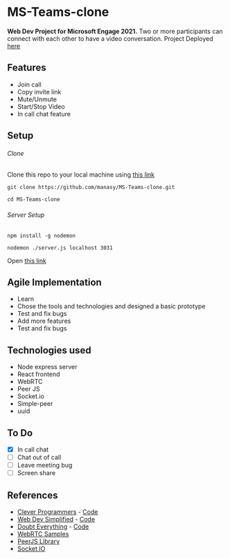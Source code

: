 # MS-Teams-clone

**Web Dev Project for Microsoft Engage 2021.**
Two or more participants can connect with each other to have a video conversation.
Project Deployed [here](https://ms-teams-clone-1997.herokuapp.com/4ece613f-a86c-4e66-adbc-01f5ffee8db6)

## Features
* Join call
* Copy invite link
* Mute/Unmute 
* Start/Stop Video
* In call chat feature

## Setup
###### Clone
Clone this repo to your local machine using [this link](https://github.com/manasy/MS-Teams-clone.git)
```
git clone https://github.com/manasy/MS-Teams-clone.git
```
```
cd MS-Teams-clone
``` 
###### Server Setup 

```
npm install -g nodemon
``` 
```
nodemon ./server.js localhost 3031
``` 
Open [this link](http://localhost:3031/)

## Agile Implementation
* Learn
* Chose the tools and technologies and designed a basic prototype
* Test and fix bugs
* Add more features 
* Test and fix bugs

## Technologies used
* Node express server
* React frontend
* WebRTC
* Peer JS
* Socket.io
* Simple-peer
* uuid

## To Do
- [x] In call chat
- [ ] Chat out of call
- [ ] Leave meeting bug
- [ ] Screen share

## References
* [Clever Programmers](https://youtu.be/ZVznzY7EjuY) - [Code](https://github.com/CleverProgrammers/nodejs-zoom-clone)
* [Web Dev Simplified](https://youtu.be/DvlyzDZDEq4) - [Code](https://github.com/WebDevSimplified/Zoom-Clone-With-WebRTC)
* [Doubt Everything](https://youtu.be/KLCcCTFivhM) - [Code](https://github.com/Vinnu1/simple-videochat-webrtc)
* [WebRTC Samples](https://github.com/webrtc/samples)
* [PeerJS Library](https://peerjs.com/)
* [Socket IO](https://socket.io/)
